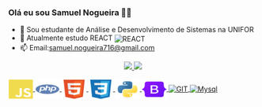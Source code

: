 ### Olá eu sou Samuel Nogueira 🤙👋

- 🔭 Sou estudante de Análise e Desenvolvimento de Sistemas na UNIFOR
- 🌱 Atualmente estudo REACT <img align="center" alt="REACT" height="40" width="50" src="https://cdn.jsdelivr.net/gh/devicons/devicon/icons/react/react-original-wordmark.svg">
- 📫 Email:samuel.nogueira716@gmail.com

<div align="center">
  <a href="https://github.com/samunogue">
  <img height="180em" src="https://github-readme-stats.vercel.app/api?username=samunogue&show_icons=true&theme=cobalt&include_all_commits=true&count_private=true"/>
  <img height="180em" src="https://github-readme-stats.vercel.app/api/top-langs/?username=samunogue&layout=compact&langs_count=7&theme=cobalt&count_private=true"/>
</div>
  <div style="display: inline_block"><br>
  <img align="center" alt="Javscript" height="40" width="50" src="https://raw.githubusercontent.com/devicons/devicon/master/icons/javascript/javascript-plain.svg">
  <img align="center" alt="PHP" height="40" width="50" src="https://raw.githubusercontent.com/devicons/devicon/master/icons/php/php-plain.svg">
  <img align="center" alt="HTML" height="40" width="50" src="https://raw.githubusercontent.com/devicons/devicon/master/icons/html5/html5-original.svg">
  <img align="center" alt="CSS" height="40" width="50" src="https://raw.githubusercontent.com/devicons/devicon/master/icons/css3/css3-original.svg">
  <img align="center" alt="Python" height="40" width="50" src="https://raw.githubusercontent.com/devicons/devicon/master/icons/python/python-original.svg">
  <img align="center" alt="Bootstrap" height="40" width="50" src="https://raw.githubusercontent.com/devicons/devicon/master/icons/bootstrap/bootstrap-original.svg">
  <img align="center" alt="GIT" height="40" width="50" src="https://cdn.jsdelivr.net/gh/devicons/devicon/icons/git/git-original.svg">
  <img align="center" alt="Mysql" height="40" width="50" src="https://cdn.jsdelivr.net/gh/devicons/devicon/icons/mysql/mysql-original-wordmark.svg">
 </div>
